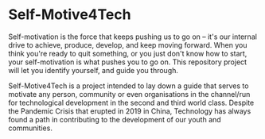 # Self-Motive4Tech
Self-motivation is the force that keeps pushing us to go on – it's our internal drive to achieve, produce, develop, and keep moving forward. When you think you're ready to quit something, or you just don't know how to start, your self-motivation is what pushes you to go on. This repository project will let you identify yourself, and guide you through.

Self-Motive4Tech is a project intended to lay down a guide that serves to motivate any person, community or even organisations in the channel/run for technological development in the second and third world class.
Despite the Pandemic Crisis that erupted in 2019 in China, Technology has always found a path in contributing to the development of our youth and communities.
